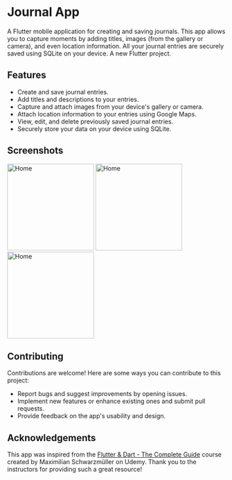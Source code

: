 # Journal App
A Flutter mobile application for creating and saving journals. This app allows you to capture moments by adding titles, images (from the gallery or camera), and even location information. All your journal entries are securely saved using SQLite on your device.
A new Flutter project.

## Features
- Create and save journal entries.
- Add titles and descriptions to your entries.
- Capture and attach images from your device's gallery or camera.
- Attach location information to your entries using Google Maps.
- View, edit, and delete previously saved journal entries.
- Securely store your data on your device using SQLite.

## Screenshots
<img src="https://github.com/khakestari/travel_journal_app/assets/77167918/93687196-3cd8-408e-a10f-45fca729ee97" alt="Home" width="200">
<img src="https://github.com/khakestari/travel_journal_app/assets/77167918/081ef21d-bf8f-419d-ab0e-90654f1d8707" alt="Home" width="200">
<img src="https://github.com/khakestari/travel_journal_app/assets/77167918/cf87ad41-1d4c-4753-a256-0863db9eb614" alt="Home" width="200">

## Contributing
Contributions are welcome! Here are some ways you can contribute to this project:

- Report bugs and suggest improvements by opening issues.
- Implement new features or enhance existing ones and submit pull requests.
- Provide feedback on the app's usability and design.

## Acknowledgements
This app was inspired from the [Flutter & Dart - The Complete Guide](https://www.udemy.com/course/learn-flutter-dart-to-build-ios-android-apps/?kw=flutter&src=sac) course created by Maximilian Schwarzmüller on Udemy. Thank you to the instructors for providing such a great resource!

